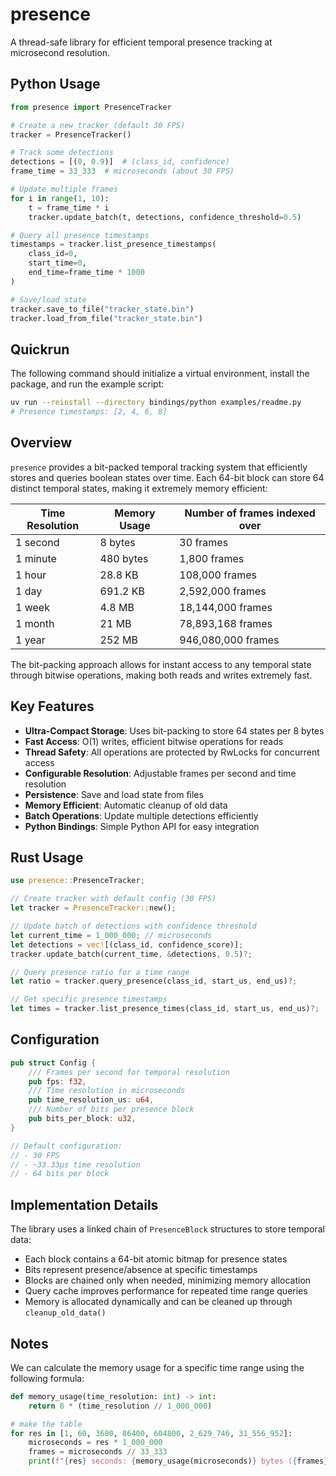 # presence

A thread-safe library for efficient temporal presence tracking at microsecond resolution.

## Python Usage

```python
from presence import PresenceTracker

# Create a new tracker (default 30 FPS)
tracker = PresenceTracker()

# Track some detections
detections = [(0, 0.9)]  # (class_id, confidence)
frame_time = 33_333  # microseconds (about 30 FPS)

# Update multiple frames
for i in range(1, 10):
    t = frame_time * i
    tracker.update_batch(t, detections, confidence_threshold=0.5)

# Query all presence timestamps
timestamps = tracker.list_presence_timestamps(
    class_id=0, 
    start_time=0, 
    end_time=frame_time * 1000
)

# Save/load state
tracker.save_to_file("tracker_state.bin")
tracker.load_from_file("tracker_state.bin")
```

## Quickrun

The following command should initialize a virtual environment, install the package, and run the example script:

```bash
uv run --reinstall --directory bindings/python examples/readme.py
# Presence timestamps: [2, 4, 6, 8]
```


## Overview

`presence` provides a bit-packed temporal tracking system that efficiently stores and queries boolean states over time. Each 64-bit block can store 64 distinct temporal states, making it extremely memory efficient:

| Time Resolution | Memory Usage | Number of frames indexed over |
| --------------- | ------------ | ----------------------------- |
| 1 second        | 8 bytes      | 30 frames                     |
| 1 minute        | 480 bytes    | 1,800 frames                  |
| 1 hour          | 28.8 KB      | 108,000 frames                |
| 1 day           | 691.2 KB     | 2,592,000 frames              |
| 1 week          | 4.8 MB       | 18,144,000 frames             |
| 1 month         | 21 MB        | 78,893,168 frames             |
| 1 year          | 252 MB       | 946,080,000 frames            |

The bit-packing approach allows for instant access to any temporal state through bitwise operations, making both reads and writes extremely fast.

## Key Features

- **Ultra-Compact Storage**: Uses bit-packing to store 64 states per 8 bytes
- **Fast Access**: O(1) writes, efficient bitwise operations for reads
- **Thread Safety**: All operations are protected by RwLocks for concurrent access
- **Configurable Resolution**: Adjustable frames per second and time resolution
- **Persistence**: Save and load state from files
- **Memory Efficient**: Automatic cleanup of old data
- **Batch Operations**: Update multiple detections efficiently
- **Python Bindings**: Simple Python API for easy integration

## Rust Usage

```rust
use presence::PresenceTracker;

// Create tracker with default config (30 FPS)
let tracker = PresenceTracker::new();

// Update batch of detections with confidence threshold
let current_time = 1_000_000; // microseconds
let detections = vec![(class_id, confidence_score)];
tracker.update_batch(current_time, &detections, 0.5)?;

// Query presence ratio for a time range
let ratio = tracker.query_presence(class_id, start_us, end_us)?;

// Get specific presence timestamps 
let times = tracker.list_presence_times(class_id, start_us, end_us)?;
```

## Configuration

```rust
pub struct Config {
    /// Frames per second for temporal resolution
    pub fps: f32,
    /// Time resolution in microseconds
    pub time_resolution_us: u64,
    /// Number of bits per presence block
    pub bits_per_block: u32,
}

// Default configuration:
// - 30 FPS
// - ~33.33μs time resolution
// - 64 bits per block
```

## Implementation Details

The library uses a linked chain of `PresenceBlock` structures to store temporal data:

- Each block contains a 64-bit atomic bitmap for presence states
- Bits represent presence/absence at specific timestamps
- Blocks are chained only when needed, minimizing memory allocation
- Query cache improves performance for repeated time range queries
- Memory is allocated dynamically and can be cleaned up through `cleanup_old_data()`

## Notes

We can calculate the memory usage for a specific time range using the following formula:

```python
def memory_usage(time_resolution: int) -> int:
    return 8 * (time_resolution // 1_000_000)

# make the table
for res in [1, 60, 3600, 86400, 604800, 2_629_746, 31_556_952]:
    microseconds = res * 1_000_000
    frames = microseconds // 33_333
    print(f"{res} seconds: {memory_usage(microseconds)} bytes ({frames} frames)")
```
